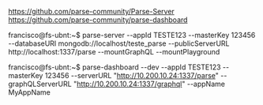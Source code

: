 
https://github.com/parse-community/Parse-Server
https://github.com/parse-community/parse-dashboard

francisco@fs-ubnt:~$ parse-server --appId TESTE123 --masterKey 123456 --databaseURI mongodb://localhost/teste_parse --publicServerURL http://localhost:1337/parse --mountGraphQL --mountPlayground

francisco@fs-ubnt:~$ parse-dashboard --dev --appId TESTE123 --masterKey 123456 --serverURL "http://10.200.10.24:1337/parse" --graphQLServerURL "http://10.200.10.24:1337/graphql" --appName MyAppName
